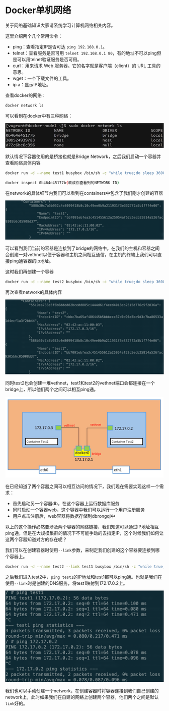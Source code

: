 # Docker单机网络

关于网络基础知识大家请系统学习计算机网络相关内容。

这里介绍两个几个常用命令：

* ping：查看指定IP是否可达 `ping 192.168.0.1`。
* telnet：查看服务是否可用 `telnet 192.168.0.1 80`，有的地址不可以ping但是可以用telnet验证服务是否可用。
* curl：用来请求 Web 服务器。它的名字就是客户端（client）的 URL 工具的意思。
* wget：一个下载文件的工具。
* ip a：显示IP地址。

查看docker的网络：

```bash
docker network ls
```

可以看到在docker中有三种网络：

![](../.gitbook/assets/network-ls.png)

默认情况下容器使用的是桥接也就是Bridge Network，之后我们启动一个容器并查看网络具体内容

```bash
docker run -d --name test1 busybox /bin/sh -c "while true;do sleep 3600;done"
```

```bash
docker inspect 0b464e45177b(改成你查看到的NETWORK ID)
```

在network的具体细节内我们可以看到在containers中包含了我们刚才创建的容器

![network inspect](../.gitbook/assets/network-inspect.png)

可以看到我们当前的容器是连接到了bridge的网络中。在我们的主机和容器之间会创建一对vethnet以便于容器和主机之间相互通信，在主机的终端上我们可以直接ping通容器的ip地址。

这时我们再创建一个容器

```bash
docker run -d --name test2 busybox /bin/sh -c "while true;do sleep 3600;done"
```

再次查看network的具体内容

![](../.gitbook/assets/network-inspect2.png)

同时test2也会创建一堆vethnet，test1和test2的vethnet端口会都连接在一个bridge上，所以他们两个之间可以相互ping通。

![](../.gitbook/assets/bridge-network.png)

在已经知道了两个容器之间可以相互访问的情况下，我们现在需要实现这样一个需求：

* 首先启动另一个容器db，在这个容器上运行数据库服务
* 同时启动一个容器web，这个容器中我们可以运行一个用户注册服务
* 用户点击注册后，web容器将数据存储到dbrongqi中

以上的这个操作必然要涉及两个容器的网络链接，我们知道可以通过IP地址相互ping通，但是在大规模集群的情况下不可能手动的去指定IP，这个时候我们如何让这两个容器知道对方的存在呢？

我们可以在创建容器时使用`--link`参数，来制定我们创建的这个容器要连接到哪个容器上。

```bash
docker run -d --name test2 --link test1 busybox /bin/sh -c "while true;do sleep 3600;done"
```

之后我们进入test2中，`ping test1`的IP地址和test1都可以ping通。也就是我们在使用`--link`时是创建的DNS服务，将test1映射到172.17.0.2上。

![](../.gitbook/assets/linkop.png)

我们也可以手动创建一个network，在创建容器时将容器连接到我们自己创建的network上，此时如果我们在自建的网络上创建两个容器，他们两个之间是默认`link`好的。

